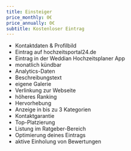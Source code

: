 ```yaml
---
title: Einsteiger
price_monthly: 0€
price_annually: 0€
subtitle: Kostenloser Eintrag
---
```


- Kontaktdaten & Profilbild
- Eintrag auf hochzeitsportal24.de
- Eintrag in der Weddian Hochzeitsplaner App
- monatlich kündbar
- Analytics-Daten
- Beschreibungstext
- eigene Galerie
- Verlinkung zur Webseite
- höheres Ranking
- Hervorhebung
- Anzeige in bis zu 3 Kategorien
- Kontaktgarantie
- Top-Platzierung
- Listung im Ratgeber-Bereich
- Optimierung deines Eintrags
- aktive Einholung von Bewertungen